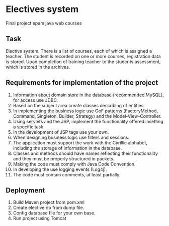# Electives system

Final project epam java web courses

## Task

Elective system. There is a list of courses, each of which is assigned a teacher. The student is recorded on one or more courses, registration data is stored. Upon completion of training teacher to the students assessment, which is stored in the archives.

## Requirements for implementation of the project

1. Information about domain store in the database (recommended MySQL), for access use JDBC.
2. Based on the subject area create classes describing of entities.
3. In implementing the business logic use GoF patterns (FactoryMethod, Command, Singleton, Builder, Strategy) and the Model-View-Controller.
4. Using servlets and the JSP, implement the functionality offered insetting a specific task.
5. In the development of JSP tags use your own.
6. When designing business logic use filters and sessions.
7. The application must support the work with the Cyrillic alphabet, including the storage of information in the database.
8. Classes and methods should have names reflecting their functionality and they must be properly structured in packets.
9. Making the code must comply with Java Code Convention.
10. In developing the use logging events (Log4j).
11. The code must contain comments, at least partially.

## Deployment

1. Build Maven project from pom.xml
2. Create elective db from dump file.
3. Config database file for your own base.
4. Run project using Tomcat
